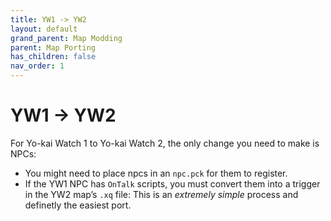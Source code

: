```yaml
---
title: YW1 -> YW2
layout: default
grand_parent: Map Modding
parent: Map Porting
has_children: false
nav_order: 1
---
```


# YW1 -> YW2
For Yo-kai Watch 1 to Yo-kai Watch 2, the only change you need to make is NPCs:
* You might need to place npcs in an `npc.pck` for them to register.
* If the YW1 NPC has `OnTalk` scripts, you must convert them into a trigger in the YW2 map’s `.xq` file:
This is an *extremely simple* process and definetly the easiest port.
